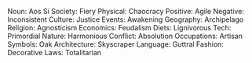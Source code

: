 Noun: Aos Si
Society: Fiery
Physical: Chaocracy
Positive: Agile
Negative: Inconsistent
Culture: Justice
Events: Awakening
Geography: Archipelago
Religion: Agnosticism
Economics: Feudalism
Diets: Lignivorous
Tech: Primordial
Nature: Harmonious
Conflict: Absolution
Occupations: Artisan
Symbols: Oak
Architecture: Skyscraper
Language: Guttral
Fashion: Decorative
Laws: Totalitarian